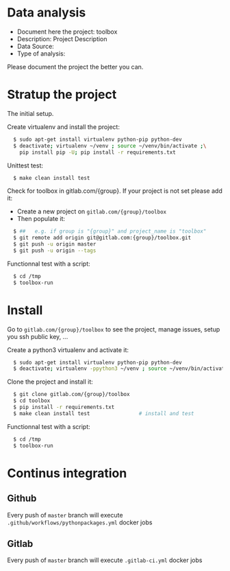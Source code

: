 # Data analysis
- Document here the project: toolbox
- Description: Project Description
- Data Source:
- Type of analysis:

Please document the project the better you can.

# Stratup the project

The initial setup.

Create virtualenv and install the project:
```bash
  $ sudo apt-get install virtualenv python-pip python-dev
  $ deactivate; virtualenv ~/venv ; source ~/venv/bin/activate ;\
    pip install pip -U; pip install -r requirements.txt
```

Unittest test:
```bash
  $ make clean install test
```

Check for toolbox in gitlab.com/{group}.
If your project is not set please add it:

- Create a new project on `gitlab.com/{group}/toolbox`
- Then populate it:

```bash
  $ ##   e.g. if group is "{group}" and project_name is "toolbox"
  $ git remote add origin git@gitlab.com:{group}/toolbox.git
  $ git push -u origin master
  $ git push -u origin --tags
```

Functionnal test with a script:
```bash
  $ cd /tmp
  $ toolbox-run
```
# Install
Go to `gitlab.com/{group}/toolbox` to see the project, manage issues,
setup you ssh public key, ...

Create a python3 virtualenv and activate it:
```bash
  $ sudo apt-get install virtualenv python-pip python-dev
  $ deactivate; virtualenv -ppython3 ~/venv ; source ~/venv/bin/activate
```

Clone the project and install it:
```bash
  $ git clone gitlab.com/{group}/toolbox
  $ cd toolbox
  $ pip install -r requirements.txt
  $ make clean install test                # install and test
```
Functionnal test with a script:
```bash
  $ cd /tmp
  $ toolbox-run
``` 

# Continus integration
## Github 
Every push of `master` branch will execute `.github/workflows/pythonpackages.yml` docker jobs
## Gitlab
Every push of `master` branch will execute `.gitlab-ci.yml` docker jobs
